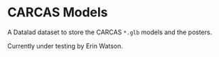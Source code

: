 # CARCAS Models

A Datalad dataset to store the CARCAS `*.glb` models and the posters. 

Currently under testing by Erin Watson.